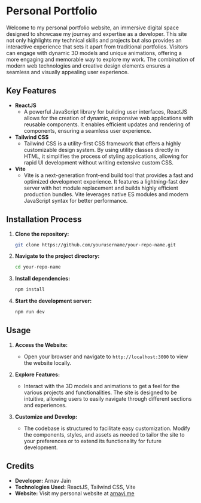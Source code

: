 # Personal Portfolio

Welcome to my personal portfolio website, an immersive digital space designed to showcase my journey and expertise as a developer. This site not only highlights my technical skills and projects but also provides an interactive experience that sets it apart from traditional portfolios. Visitors can engage with dynamic 3D models and unique animations, offering a more engaging and memorable way to explore my work. The combination of modern web technologies and creative design elements ensures a seamless and visually appealing user experience.

## Key Features

- **ReactJS**
    - A powerful JavaScript library for building user interfaces, ReactJS allows for the creation of dynamic, responsive web applications with reusable components. It enables efficient updates and rendering of components, ensuring a seamless user experience.
- **Tailwind CSS**
    - Tailwind CSS is a utility-first CSS framework that offers a highly customizable design system. By using utility classes directly in HTML, it simplifies the process of styling applications, allowing for rapid UI development without writing extensive custom CSS.
- **Vite**
    - Vite is a next-generation front-end build tool that provides a fast and optimized development experience. It features a lightning-fast dev server with hot module replacement and builds highly efficient production bundles. Vite leverages native ES modules and modern JavaScript syntax for better performance.

## Installation Process

1. **Clone the repository:**
    ```bash
    git clone https://github.com/yourusername/your-repo-name.git
    ```

2. **Navigate to the project directory:**
    ```bash
    cd your-repo-name
    ```

3. **Install dependencies:**
    ```bash
    npm install
    ```

4. **Start the development server:**
    ```bash
    npm run dev
    ```

## Usage

1. **Access the Website:**
    - Open your browser and navigate to `http://localhost:3000` to view the website locally.
  
2. **Explore Features:**
    - Interact with the 3D models and animations to get a feel for the various projects and functionalities. The site is designed to be intuitive, allowing users to easily navigate through different sections and experiences.

3. **Customize and Develop:**
    - The codebase is structured to facilitate easy customization. Modify the components, styles, and assets as needed to tailor the site to your preferences or to extend its functionality for future development.

## Credits

- **Developer:** Arnav Jain
- **Technologies Used:** ReactJS, Tailwind CSS, Vite
- **Website:** Visit my personal website at [arnavj.me](https://arnavj.me)
